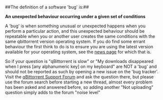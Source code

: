 ##The definition of a software 'bug' is:##

**An unexpected behaviour occurring under a given set of conditions**

A 'bug' is when something unusual or unexpected happens when you perform a particular action, and this unexpected behaviour should be repeatable when you or another user creates the same conditions with the same qbittorrent version operating system. If you do find some errant behaviour the first think to do is to ensure you are using the latest version available for your operating system, see the [news page](http://www.qbittorrent.org/news.php) for which that is.


So if your question is "qBittorrent is slow" or "My downloads disappeared when I press [any alphanumeric key] on my keyboard"  are NOT a  'bug' and should not be reported as such by opening a new issue on the 'bug tracker'. Visit the [qBittorrent Support Forum](http://forum.qbittorrent.org) and ask the question there, but please use the forum search before starting a new thread, almost every problem has been asked and answered before, so  adding another "Not uploading" question simply adds to the forum "noise level"
